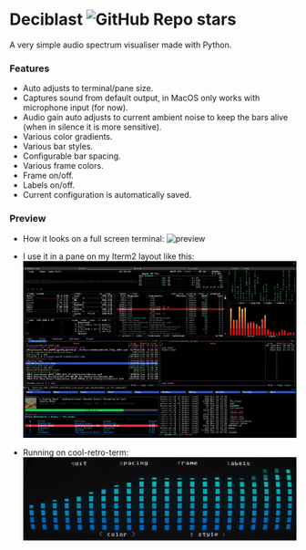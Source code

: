 # Deciblast ![GitHub Repo stars](https://img.shields.io/github/stars/pedrocatalao/deciblast)

A very simple audio spectrum visualiser made with Python.

### Features
* Auto adjusts to terminal/pane size.
* Captures sound from default output, in MacOS only works with microphone input (for now).
* Audio gain auto adjusts to current ambient noise to keep the bars alive (when in silence it is more sensitive).
* Various color gradients.
* Various bar styles.
* Configurable bar spacing.
* Various frame colors.
* Frame on/off.
* Labels on/off.
* Current configuration is automatically saved.

### Preview

* How it looks on a full screen terminal:
![preview](docs/deciblast-demo.gif)

* I use it in a pane on my Iterm2 layout like this:
![preview](docs/iterm2-layout.gif)

* Running on cool-retro-term:
![preview](docs/cool-retro-term-example.gif)

